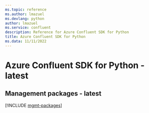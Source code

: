 ```yaml
---
ms.topic: reference
ms.author: lmazuel
ms.devlang: python
author: lmazuel
ms.service: confluent
description: Reference for Azure Confluent SDK for Python
title: Azure Confluent SDK for Python
ms.data: 11/11/2022
---
```

# Azure Confluent SDK for Python - latest

## Management packages - latest
[!INCLUDE [mgmt-packages](confluent-mgmt-index.md)]